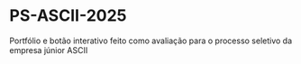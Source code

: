 # PS-ASCII-2025
Portfólio e botão interativo feito como avaliação para o processo seletivo da empresa júnior ASCII
